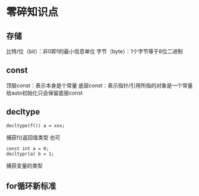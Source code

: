 # 零碎知识点
## 存储
比特/位（bit）：非0即1的最小信息单位
字节（byte）：1个字节等于8位二进制
## const
顶层const：表示本身是个常量
底层const：表示指针/引用所指的对象是一个常量
给auto初始化只会保留底层const
## decltype
```
decltype(f()) a = xxx;
```
捕获f()返回值类型
也可
```
const int a = 0;
decltypr(a) b = 1;
```
捕获变量的类型
## for循环新标准
